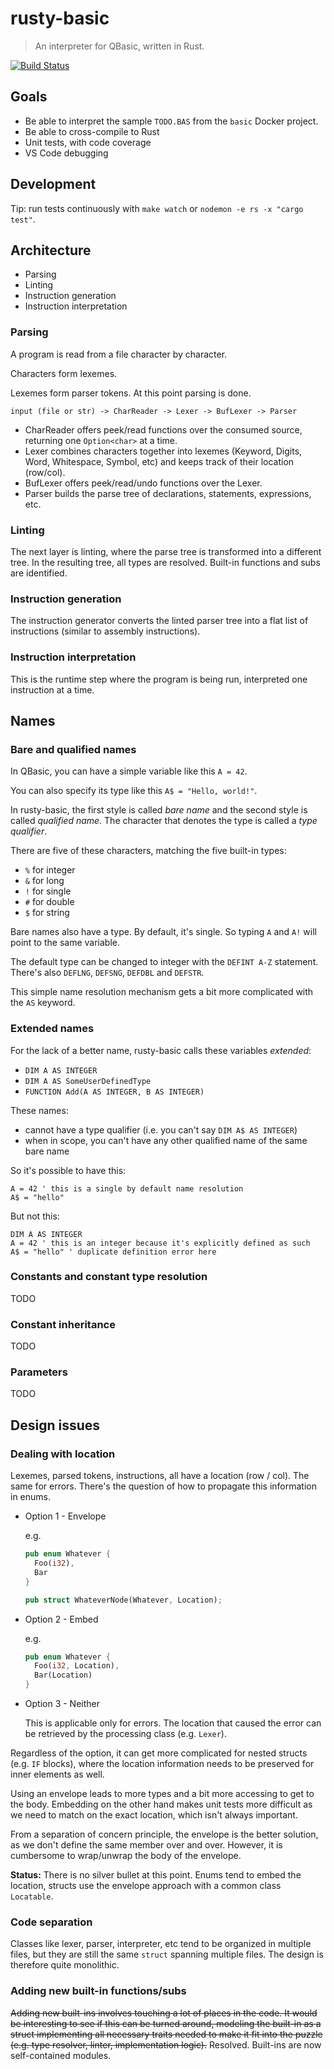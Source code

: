 # rusty-basic

> An interpreter for QBasic, written in Rust.

[![Build Status](https://travis-ci.org/ngeor/rusty-basic.svg?branch=master)](https://travis-ci.org/ngeor/rusty-basic)


## Goals

- Be able to interpret the sample `TODO.BAS` from the `basic` Docker project.
- Be able to cross-compile to Rust
- Unit tests, with code coverage
- VS Code debugging

## Development

Tip: run tests continuously with `make watch` or
`nodemon -e rs -x "cargo test"`.

## Architecture

- Parsing
- Linting
- Instruction generation
- Instruction interpretation

### Parsing

A program is read from a file character by character.

Characters form lexemes.

Lexemes form parser tokens. At this point parsing is done.

```
input (file or str) -> CharReader -> Lexer -> BufLexer -> Parser
```

- CharReader offers peek/read functions over the consumed source, returning
  one `Option<char>` at a time.
- Lexer combines characters together into lexemes (Keyword, Digits, Word, Whitespace, Symbol, etc) and keeps track of their location (row/col).
- BufLexer offers peek/read/undo functions over the Lexer.
- Parser builds the parse tree of declarations, statements, expressions, etc.

### Linting

The next layer is linting, where the parse tree is transformed into a different
tree. In the resulting tree, all types are resolved. Built-in functions and
subs are identified.


### Instruction generation

The instruction generator converts the linted parser tree into a flat list of
instructions (similar to assembly instructions).

### Instruction interpretation

This is the runtime step where the program is being run, interpreted one
instruction at a time.

## Names

### Bare and qualified names

In QBasic, you can have a simple variable like this `A = 42`.

You can also specify its type like this `A$ = "Hello, world!"`.

In rusty-basic, the first style is called _bare name_ and the second style
is called _qualified name_. The character that denotes the type is called a
_type qualifier_.

There are five of these characters, matching the five built-in types:

- `%` for integer
- `&` for long
- `!` for single
- `#` for double
- `$` for string

Bare names also have a type. By default, it's single. So typing `A` and `A!` will
point to the same variable.

The default type can be changed to integer with the `DEFINT A-Z` statement. There's
also `DEFLNG`, `DEFSNG`, `DEFDBL` and `DEFSTR`.

This simple name resolution mechanism gets a bit more complicated with the `AS` keyword.

### Extended names

For the lack of a better name, rusty-basic calls these variables _extended_:

- `DIM A AS INTEGER`
- `DIM A AS SomeUserDefinedType`
- `FUNCTION Add(A AS INTEGER, B AS INTEGER)`

These names:

- cannot have a type qualifier (i.e. you can't say `DIM A$ AS INTEGER`)
- when in scope, you can't have any other qualified name of the same bare name

So it's possible to have this:

```basic
A = 42 ' this is a single by default name resolution
A$ = "hello"
```

But not this:

```basic
DIM A AS INTEGER
A = 42 ' this is an integer because it's explicitly defined as such
A$ = "hello" ' duplicate definition error here
```

### Constants and constant type resolution

TODO

### Constant inheritance

TODO

### Parameters

TODO


## Design issues

### Dealing with location

Lexemes, parsed tokens, instructions, all have a location (row / col). The same
for errors. There's the question of how to propagate this information in enums.

- Option 1 - Envelope

  e.g.

  ```rust
  pub enum Whatever {
    Foo(i32),
    Bar
  }

  pub struct WhateverNode(Whatever, Location);
  ```

- Option 2 - Embed

  e.g.

  ```rust
  pub enum Whatever {
    Foo(i32, Location),
    Bar(Location)
  }
  ```

- Option 3 - Neither

  This is applicable only for errors. The location that caused the error can
  be retrieved by the processing class (e.g. `Lexer`).

Regardless of the option, it can get more complicated for nested structs (e.g.
`IF` blocks), where the location information needs to be preserved for inner
elements as well.

Using an envelope leads to more types and a bit more accessing to get to the body.
Embedding on the other hand makes unit tests more difficult as we need to match
on the exact location, which isn't always important.

From a separation of concern principle, the envelope is the better solution,
as we don't define the same member over and over. However, it is cumbersome
to wrap/unwrap the body of the envelope.

**Status:** There is no silver bullet at this point. Enums tend to embed the location,
structs use the envelope approach with a common class `Locatable`.

### Code separation

Classes like lexer, parser, interpreter, etc tend to be organized in multiple
files, but they are still the same `struct` spanning multiple files. The
design is therefore quite monolithic.

### Adding new built-in functions/subs

~~Adding new built-ins involves touching a lot of places in the code. It would be
interesting to see if this can be turned around, modeling the built-in as a
struct implementing all necessary traits needed to make it fit into the puzzle
(e.g. type resolver, linter, implementation logic).~~ Resolved. Built-ins are
now self-contained modules.
